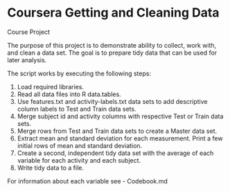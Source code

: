 Coursera Getting and Cleaning Data
==================================

Course Project

The purpose of this project is to demonstrate ability to collect, work with, and clean a data set. The goal is to prepare tidy data that can be used for later analysis. 

The script works by executing the following steps:<br>
1. Load required libraries.<br>
2. Read all data files into R data.tables.<br>
3. Use features.txt and activity-labels.txt data sets to add descriptive column labels to Test and Train data sets.<br>
4. Merge subject id and activity columns with respective Test or Train data sets.<br>
5. Merge rows from Test and Train data sets to create a Master data set.<br>
6. Extract mean and standard deviation for each measurement. Print a few initial rows of mean and standard deviation.<br>
7. Create a second, independent tidy data set with the average of each variable for each activity and each subject.<br>
8. Write tidy data to a file.<br>

For information about each variable see - Codebook.md
